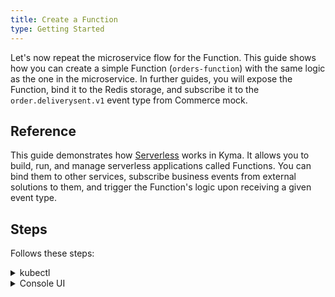 ```yaml
---
title: Create a Function
type: Getting Started
---
```


Let's now repeat the microservice flow for the Function. This guide shows how you can create a simple Function (`orders-function`) with the same logic as the one in the microservice. In further guides, you will expose the Function, bind it to the Redis storage, and subscribe it to the `order.deliverysent.v1` event type from Commerce mock.

## Reference

This guide demonstrates how [Serverless](/components/event-mesh/) works in Kyma. It allows you to build, run, and manage serverless applications called Functions. You can bind them to other services, subscribe business events from external solutions to them, and trigger the Function's logic upon receiving a given event type.

## Steps

Follows these steps:

<div tabs name="steps" group="create-function">
  <details>
  <summary label="kubectl">
  kubectl
  </summary>

1. Apply a [Function CR](/components/serverless/#custom-resource-function) that specifies the Function's logic:

  ```bash
  kubectl apply -f https://raw.githubusercontent.com/kyma-project/examples/master/orders-service/deployment/orders-function.yaml
  ```

2. Check that the Function was created and all its conditions are set to `True`:

    ```bash
    kubectl get functions orders-function -n orders-service
    ```

    Expect a response similar to this one:

    ```bash
    NAME                CONFIGURED   BUILT   RUNNING   VERSION   AGE
    orders-function     True         True    True      1         18m
    ```

    </details>
    <details>
    <summary label="console-ui">
    Console UI
    </summary>

1. From the drop-down list in the top navigation panel, select the `orders-service` Namespace.

2. Go to **Development** > **Functions** in the left navigation panel and select **Create Function**.

3. In the pop-up box, provide the `orders-function` name. Add the `app=orders-function` and `example=orders-function` labels, and select **Create** to confirm the changes.

  >**TIP:** Separate multiple Function labels in the Console UI with commas.

  The pop-up box will close and a message on the screen will confirm that the Function was created.

4. In the **Source** tab of the automatically opened Function details view, enter the Function's code from the [`handler.js`](https://raw.githubusercontent.com/kyma-project/examples/master/orders-service/function/handler.js) file.

5. In the **Dependencies** tab, enter:

  ```js
  {
    "name": "orders-function",
    "version": "1.0.0",
    "dependencies": {
      "redis": "3.0.2"
    }
  }
  ```

6. Select **Save** to confirm the changes.

  You will see a message confirming that the changes were saved. Once deployed, the new Function gets the status `RUNNING`.

    </details>
</div>
